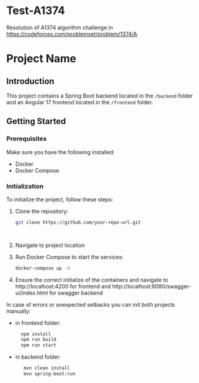 # Test-A1374
Resolution of A1374 algorithm challenge in https://codeforces.com/problemset/problem/1374/A

# Project Name

## Introduction

This project contains a Spring Boot backend located in the `/backend` folder and an Angular 17 frontend located in the `/frontend` folder.

## Getting Started

### Prerequisites

Make sure you have the following installed:

- Docker
- Docker Compose

### Initialization

To initialize the project, follow these steps:

1. Clone the repository:

   ```bash
   git clone https://github.com/your-repo-url.git

  
2. Navigate to project location
3. Run Docker Compose to start the services:

    ```bash
    docker-compose up -d

4. Ensure the correct initialize of the containers and navigate to http://localhost:4200 for frontend and http://localhost:8080/swagger-ui/index.html for swagger backend

In case of errors or unexpected setbacks you can init both projects manually:
- in frontend folder:
  
  ```bash
    npm install
    npm run build
    npm run start
  
- in backend folder:
   ```bash
      mvn clean install
      mvn spring-boot:run
